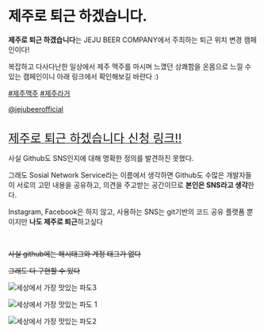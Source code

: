 # 제주로 퇴근 하겠습니다.

**제주로 퇴근 하겠습니다**는 JEJU BEER COMPANY에서 주최하는 퇴근 위치 변경 캠페인이다!

복잡하고 다사다난한 일상에서 제주 맥주를 마시며 느꼈던 상쾌함을 온몸으로 느낄 수 있는 캠페인이니 아래 링크에서 확인해보길 바란다 :)

[#제주맥주](https://www.instagram.com/explore/tags/%EC%A0%9C%EC%A3%BC%EB%A7%A5%EC%A3%BC/) [#제주라거](https://www.instagram.com/explore/tags/%EC%A0%9C%EC%A3%BC%EB%9D%BC%EA%B1%B0/)

[@jejubeerofficial](https://www.instagram.com/jejubeerofficial/?hl=ko)

<br/>

<a align="center" href="https://jejubeer.co.kr/jejulagerwave" > 
    <font size=5>제주로 퇴근 하겠습니다 신청 링크!! 
    </font>
</a>

<br/>

사실 Github도 SNS인지에 대해 명확한 정의를 발견하진 못했다.

그래도 Sosial Network Service라는 이름에서 생각하면 Github도 수많은 개발자들이 서로의 고민 내용을 공유하고, 의견을 주고받는 공간이므로 **본인은 SNS라고 생각**한다.

Instagram, Facebook은 하지 않고, 사용하는 SNS는 git기반의 코드 공유 플랫폼 뿐이지만 **나도 제주로 퇴근**하고싶다

<br/>

~~사실 github에는 해시태그와 계정 태그가 없다~~

~~그래도 다 구현할 수 있다~~



![세상에서 가장 맛있는 파도3](https://cdn.imweb.me/thumbnail/20220530/9fd78af8341b3.jpg)

![세상에서 가장 맛있는 파도 1](https://cdn.imweb.me/thumbnail/20220530/b10976811f678.jpg)

![세상에서 가장 맛있는 파도2](https://cdn.imweb.me/thumbnail/20220530/b0ca7dfb19b87.jpg)





